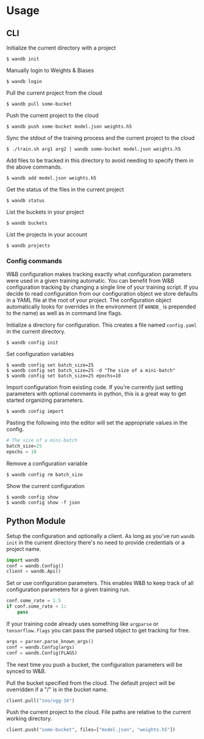 # Usage

## CLI

Initialize the current directory with a project

```console
$ wandb init
```

Manually login to Weights & Biases

```console
$ wandb login
```

Pull the current project from the cloud

```console
$ wandb pull some-bucket
```

Push the current project to the cloud

```console
$ wandb push some-bucket model.json weights.h5
```

Sync the stdout of the training process and the current project to the cloud

```console
$ ./train.sh arg1 arg2 | wandb some-bucket model.json weights.h5
```

Add files to be tracked in this directory to avoid needing to specify them in the above commands.

```console
$ wandb add model.json weights.h5
```

Get the status of the files in the current project

```console
$ wandb status
```

List the buckets in your project

```console
$ wandb buckets
```

List the projects in your account

```console
$ wandb projects
```

### Config commands

W&B configuration makes tracking exactly what configuration parameters were used in a 
given training automatic.  You can benefit from W&B configuration tracking by changing a single line
of your training script.  If you decide to read configuration from our configuration object
we store defaults in a YAML file at the root of your project.  The configuration object
automatically looks for overrides in the environment (if `WANDB_` is prepended to the name) as
well as in command line flags.

Initialize a directory for configuration.  This creates a file named `config.yaml` in the current directory.

```console
$ wandb config init
```

Set configuration variables

```console
$ wandb config set batch_size=25
$ wandb config set batch_size=25 -d "The size of a mini-batch"
$ wandb config set batch_size=25 epochs=10
```

Import configuration from existing code.  If you're currently just setting parameters with optional comments in python, this is a great way to get started organizing parameters.

```console
$ wandb config import
```

Pasting the following into the editor will set the appropriate values in the config.

```python
# The size of a mini-batch
batch_size=25
epochs = 10
```

Remove a configuration variable

```console
$ wandb config rm batch_size
```

Show the current configuration

```console
$ wandb config show
$ wandb config show -f json
```

## Python Module

Setup the configuration and optionally a client.  As long as you've run `wandb init` in the current directory there's no need to provide credentials or a project name.

```python
import wandb
conf = wandb.Config()
client = wandb.Api()
```

Set or use configuration parameters.  This enables W&B to keep track of all configuration parameters for a given training run.

```python
conf.some_rate = 1.5
if conf.some_rate < 1:
    pass
```

If your training code already uses something like `argparse` or `tensorflow.flags` you can pass the parsed object to get tracking for free.

```python
args = parser.parse_known_args()
conf = wandb.Config(args)
conf = wandb.Config(FLAGS)
```

The next time you push a bucket, the configuration parameters will be synced to W&B.

Pull the bucket specified from the cloud.  The default project will be overridden if a "/" is in the bucket name.

```python
client.pull("zoo/vgg-16")
```

Push the current project to the cloud.  File paths are relative to the current working directory.

```python
client.push("some-bucket", files=["model.json", "weights.h5"])
```